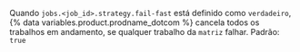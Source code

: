 Quando `jobs.<job_id>.strategy.fail-fast` está definido como `verdadeiro`, {% data variables.product.prodname_dotcom %} cancela todos os trabalhos em andamento, se qualquer trabalho da `matriz` falhar. Padrão: `true`
